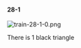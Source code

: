 #### 28-1
![train-28-1-0.png](https://github.com/lil-lab/nlvr/raw/master/nlvr/train/images/79/train-28-1-0.png "train-28-1-0.png")

There is 1 black triangle